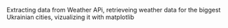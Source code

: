 
Extracting data from Weather APi, retrieveing weather data for the biggest Ukrainian cities, vizualizing it with matplotlib
